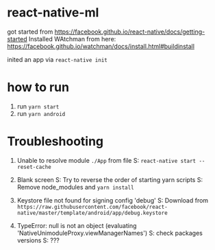 # react-native-ml

got started from https://facebook.github.io/react-native/docs/getting-started
Installed WAtchman from here: https://facebook.github.io/watchman/docs/install.html#buildinstall

inited an app via `react-native init`

# how to run

1. run `yarn start`
2. run `yarn android`

# Troubleshooting

1. Unable to resolve module `./App` from file
  S: `react-native start --reset-cache`

2. Blank screen
  S: Try to reverse the order of starting yarn scripts
  S: Remove node_modules and `yarn install`

3. Keystore file not found for signing config 'debug'
  S: Download from `https://raw.githubusercontent.com/facebook/react-native/master/template/android/app/debug.keystore`

4. TypeError: null is not an object (evaluating 'NativeUnimoduleProxy.viewManagerNames')
  S: check packages versions
  S: ???